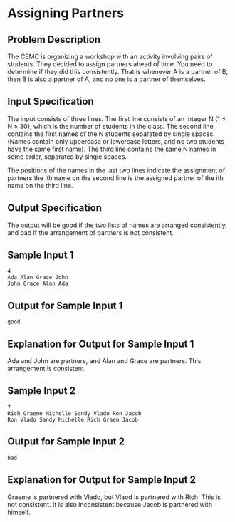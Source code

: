 # Assigning Partners

## Problem Description
The CEMC is organizing a workshop with an activity involving pairs of students. They decided to assign partners ahead of time. You need to determine if they did this consistently. That is whenever A is a partner of B, then B is also a partner of A, and no one is a partner of themselves.

## Input Specification
The input consists of three lines. The first line consists of an integer N (1 ≤ N ≤ 30), which is the number of students in the class. The second line contains the first names of the N students separated by single spaces. (Names contain only uppercase or lowercase letters, and no two students have the same first name). The third line contains the same N names in some order, separated by single spaces.

The positions of the names in the last two lines indicate the assignment of partners the ith name on the second line is the assigned partner of the ith name on the third line.

## Output Specification
The output will be good if the two lists of names are arranged consistently, and bad if the arrangement of partners is not consistent.

## Sample Input 1
```
4
Ada Alan Grace John
John Grace Alan Ada
```

## Output for Sample Input 1
```
good
```

## Explanation for Output for Sample Input 1
Ada and John are partners, and Alan and Grace are partners. This arrangement is consistent.

## Sample Input 2
```
7
Rich Graeme Michelle Sandy Vlado Ron Jacob
Ron Vlado Sandy Michelle Rich Graem Jacob
```

## Output for Sample Input 2
```
bad
```

## Explanation for Output for Sample Input 2
Graeme is partnered with Vlado, but Vlaod is partnered with Rich. This is not consistent. It is also inconsistent because Jacob is partnered with himself.